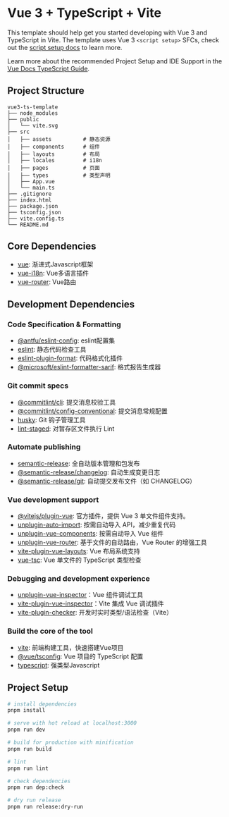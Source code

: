 # Vue 3 + TypeScript + Vite

This template should help get you started developing with Vue 3 and TypeScript in Vite. The template uses Vue 3 `<script setup>` SFCs, check out the [script setup docs](https://v3.vuejs.org/api/sfc-script-setup.html#sfc-script-setup) to learn more.

Learn more about the recommended Project Setup and IDE Support in the [Vue Docs TypeScript Guide](https://vuejs.org/guide/typescript/overview.html#project-setup).

## Project Structure

```
vue3-ts-template
├── node_modules
├── public
│   └── vite.svg
├── src
│   ├── assets          # 静态资源
│   ├── components      # 组件
│   ├── layouts         # 布局
│   ├── locales         # i18n
│   ├── pages           # 页面
│   ├── types           # 类型声明
│   ├── App.vue
│   └── main.ts
├── .gitignore
├── index.html
├── package.json
├── tsconfig.json
├── vite.config.ts
└── README.md
```

## Core Dependencies

- [vue](https://cn.vuejs.org/): 渐进式Javascript框架
- [vue-i18n](https://vue-i18n.intlify.dev/): Vue多语言插件
- [vue-router](https://router.vuejs.org/zh/): Vue路由

## Development Dependencies

### Code Specification & Formatting

- [@antfu/eslint-config](https://github.com/antfu/eslint-config): eslint配置集
- [eslint](https://eslint.org/): 静态代码检查工具
- [eslint-plugin-format](https://github.com/antfu/eslint-plugin-format): 代码格式化插件
- [@microsoft/eslint-formatter-sarif](https://github.com/Microsoft/sarif-js-sdk): 格式报告生成器

### Git commit specs

- [@commitlint/cli](https://commitlint.js.org/): 提交消息校验工具
- [@commitlint/config-conventional](https://commitlint.js.org/): 提交消息常规配置
- [husky](https://github.com/typicode/husky): Git 钩子管理工具
- [lint-staged](https://github.com/okonet/lint-staged): 对暂存区文件执行 Lint

### Automate publishing

- [semantic-release](https://semantic-release.gitbook.io/semantic-release): 全自动版本管理和包发布
- [@semantic-release/changelog](https://semantic-release.gitbook.io/semantic-release): 自动生成变更日志
- [@semantic-release/git](https://semantic-release.gitbook.io/semantic-release): 自动提交发布文件（如 CHANGELOG）

### Vue development support

- [@vitejs/plugin-vue](https://github.com/vitejs/vite-plugin-vue/tree/main/packages/plugin-vue): 官方插件，提供 Vue 3 单文件组件支持。
- [unplugin-auto-import](https://github.com/unplugin/unplugin-auto-import): 按需自动导入 API，减少重复代码
- [unplugin-vue-components](https://github.com/unplugin/unplugin-vue-components): 按需自动导入 Vue 组件
- [unplugin-vue-router](https://github.com/posva/unplugin-vue-router): 基于文件的自动路由，Vue Router 的增强工具
- [vite-plugin-vue-layouts](https://github.com/JohnCampionJr/vite-plugin-vue-layouts): Vue 布局系统支持
- [vue-tsc](https://github.com/johnsoncodehk/vue-tsc): Vue 单文件的 TypeScript 类型检查

### Debugging and development experience

- [unplugin-vue-inspector](https://github.com/webfansplz/vite-plugin-vue-inspector)：Vue 组件调试工具
- [vite-plugin-vue-inspector](https://github.com/webfansplz/vite-plugin-vue-inspector)：Vite 集成 Vue 调试插件
- [vite-plugin-checker](): 开发时实时类型/语法检查（Vite）

### Build the core of the tool

- [vite](https://vitejs.dev/): 前端构建工具，快速搭建Vue项目
- [@vue/tsconfig](): Vue 项目的 TypeScript 配置
- [typescript](https://www.typescriptlang.org/): 强类型Javascript

## Project Setup

```sh
# install dependencies
pnpm install

# serve with hot reload at localhost:3000
pnpm run dev

# build for production with minification
pnpm run build

# lint
pnpm run lint

# check dependencies
pnpm run dep:check

# dry run release
pnpm run release:dry-run
```
